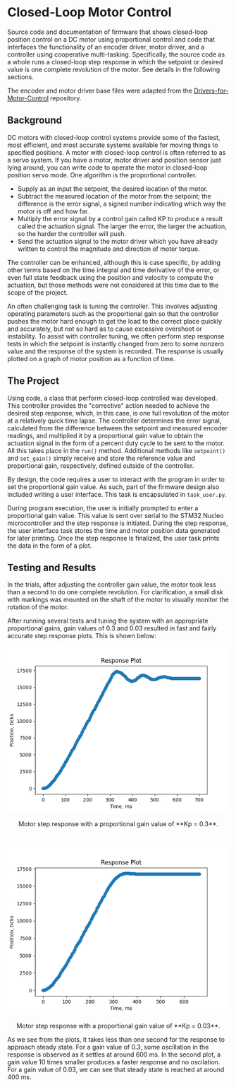 # Closed-Loop Motor Control
 
 Source code and documentation of firmware that shows closed-loop position control on a DC motor using proportional control and code that interfaces the functionality of an encoder driver, motor driver, and a controller using cooperative multi-tasking. Specifically, the source code as a whole runs a closed-loop step response in which the setpoint or desired value is one complete revolution of the motor. See details in the following sections.
 
 The encoder and motor driver base files were adapted from the [Drivers-for-Motor-Control](https://github.com/jdlu97/Drivers-for-Motor-Control) repository.
 
 ## Background
 
 DC motors with closed-loop control systems provide some of the fastest, most efficient, and most accurate systems available for moving things to specified positions. A motor with closed-loop control is often referred to as a servo system. If you have a motor, motor driver and position sensor just lying around, you can write code to operate the motor in closed-loop position servo mode. One algorithm is the proportional controller.

 - Supply as an input the setpoint, the desired location of the motor.
 - Subtract the measured location of the motor from the setpoint; the difference is the error signal, a signed number indicating which way the motor is off and how far.
 - Multiply the error signal by a control gain called KP to produce a result called the actuation signal. The larger the error, the larger the actuation, so the harder the controller will push.
 - Send the actuation signal to the motor driver which you have already written to control the magnitude and direction of motor torque.
	
 The controller can be enhanced, although this is case specific, by adding other terms based on the time integral and time derivative of the error, or even full state feedback using the position and velocity to compute the actuation, but those methods were not considered at this time due to the scope of the project.
 
 An often challenging task is tuning the controller. This involves adjusting operating parameters such as the proportional gain so that the controller pushes the motor hard enough to get the load to the correct place quickly and accurately, but not so hard as to cause excessive overshoot or instability. To assist with controller tuning, we often perform step response tests in which the setpoint is instantly changed from zero to some nonzero value and the response of the system is recorded. The response is usually plotted on a graph of motor position as a function of time.
 
 ## The Project

 Using code, a class that perform closed-loop controlled was developed. This controller provides the "corrective" action needed to achieve the desired step response, which, in this case, is one full revolution of the motor at a relatively quick time lapse. The controller determines the error signal, calculated from the difference between the setpoint and measured encoder readings, and multiplied it by a proportional gain value to obtain the actuation signal in the form of a percent duty cycle to be sent to the motor. All this takes place in the `run()` method. Additional methods like `setpoint()` and `set_gain()` simply receive and store the reference value and proportional gain, respectively, defined outside of the controller.
 
 By design, the code requires a user to interact with the program in order to set the proportional gain value. As such, part of the firmware design also included writing a user interface. This task is encapsulated in `task_user.py`.
 
 During program execution, the user is initially prompted to enter a proportional gain value. This value is sent over serial to the STM32 Nucleo microcontroller and the step response is initiated. During the step response, the user interface task stores the time and motor position data generated for later printing. Once the step response is finalized, the user task prints the data in the form of a plot.
 
 ## Testing and Results
 
 In the trials, after adjusting the controller gain value, the motor took less than a second to do one complete revolution. For clarification, a small disk with markings was mounted on the shaft of the motor to visually monitor the rotation of the motor.
 
 After running several tests and tuning the system with an appropriate proportional gains, gain values of 0.3 and 0.03 resulted in fast and fairly accurate step response plots. This is shown below:
 
 <p align="center">
    <img src="https://github.com/jdlu97/Closed-Loop-Motor-Control/blob/main/img/step_response_kp_0.3.png?raw=true" alt="Step response with Kp = 0.3"/>
 </p>
 
 <p align="center">Motor step response with a proportional gain value of **Kp = 0.3**.</p><br/>

 <p align="center">
    <img src="https://github.com/jdlu97/Closed-Loop-Motor-Control/blob/main/img/step_response_kp_0.03.png?raw=true" alt="Step response with Kp = 0.03"/>
 </p>
 
 <p align="center"> Motor step response with a proportional gain value of **Kp = 0.03**.</p>
 
 As we see from the plots, it takes less than one second for the response to approach steady state. For a gain value of 0.3, some oscillation in the response is observed as it settles at around 600 ms. In the second plot, a gain value 10 times smaller produces a faster response and no oscilation. For a gain value of 0.03, we can see that steady state is reached at around 400 ms.